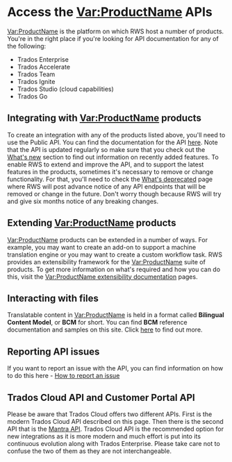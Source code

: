 # Access the <Var:ProductName> APIs
<Var:ProductName> is the platform on which RWS host a number of products. You're in the right place if you're looking for API documentation for any of the following:
- Trados Enterprise
- Trados Accelerate
- Trados Team
- Trados Ignite
- Trados Studio (cloud capabilities)
- Trados Go

## Integrating with <Var:ProductName> products
To create an integration with any of the products listed above, you'll need to use the Public API. You can find the documentation for the API [here](https://languagecloud.sdl.com/lc/api-docs). Note that the API is updated regularly so make sure that you check out the [What's new](https://languagecloud.sdl.com/lc/api-docs/whats-new) section to find out information on recently added features. To enable RWS to extend and improve the API, and to support the latest features in the products, sometimes it's necessary to remove or change functionality. For that, you'll need to check the [What's deprecated](https://languagecloud.sdl.com/lc/api-docs/whats-deprecated) page where RWS will post advance notice of any API endpoints that will be removed or change in the future. Don't worry though because RWS will try and give six months notice of any breaking changes.

## Extending <Var:ProductName> products
<Var:ProductName> products can be extended in a number of ways. For example, you may want to create an add-on to support a machine translation engine or you may want to create a custom workflow task. RWS provides an extensibility framework for the <Var:ProductName> suite of products. To get more information on what's required and how you can do this, visit the [<Var:ProductName> extensibility documentation](https://languagecloud.sdl.com/lc/extensibility-docs) pages. 

## Interacting with files
Translatable content in <Var:ProductName> is held in a format called **Bilingual Content Model**, or **BCM** for short. You can find **BCM** reference documentation and samples on this site. Click [here](articles/bcm/BCM.NET_client_API.md) to find out more.

## Reporting API issues ##
If you want to report an issue with the API, you can find information on how to do this here - [How to report an issue](https://languagecloud.sdl.com/lc/api-docs/how-to-report-an-issue)

## Trados Cloud API and Customer Portal API
Please be aware that Trados Cloud offers two different APIs. First is the modern Trados Cloud API described on this page. Then there is the second API that is the [Mantra API](https://languagecloud.sdl.com/cp/api). Trados Cloud API is the recommended option for new integrations as it is more modern and much effort is put into its continuous evolution along with Trados Enterprise. Please take care not to confuse the two of them as they are not interchangeable. 
